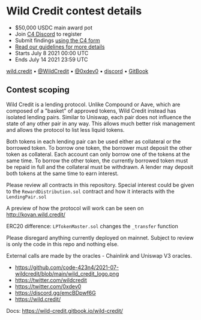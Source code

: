 # Wild Credit contest details
- $50,000 USDC main award pot
- Join [C4 Discord](https://discord.gg/EY5dvm3evD) to register
- Submit findings [using the C4 form](https://code423n4.com/2021-07-wildcredit-contest/submit)
- [Read our guidelines for more details](https://code423n4.com/compete)
- Starts July 8 2021 00:00 UTC
- Ends July 14 2021 23:59 UTC

[wild.credit](https://wild.credit/) • [@WildCredit](https://twitter.com/WildCredit) • [@0xdev0](https://twitter.com/0xdev0) • [discord](https://discord.gg/emcBDpwf6G) • [GitBook](https://wild-credit.gitbook.io/wild-credit/)
## Contest scoping

Wild Credit is a lending protocol. Unlike Compound or Aave, which are composed of a "basket" of approved tokens, Wild Credit instead has isolated lending pairs. Similar to Uniswap, each pair does not influence the state of any other pair in any way. This allows much better risk management and allows the protocol to list less liquid tokens.

Both tokens in each lending pair can be used either as collateral or the borrowed token. To borrow one token, the borrower must deposit the other token as collateral. Each account can only borrow one of the tokens at the same time. To borrow the other token, the currently borrowed token must be repaid in full and the collateral must be withdrawn. A lender may deposit both tokens at the same time to earn interest.

Please review all contracts in this repository. Special interest could be given to the `RewardDistribution.sol` contract and how it interacts with the `LendingPair.sol`

A preview of how the protocol will work can be seen on http://kovan.wild.credit/

ERC20 difference: `LPTokenMaster.sol` changes the `_transfer` function

Please disregard anything currently deployed on mainnet. Subject to review is only the code in this repo and nothing else.

External calls are made by the oracles - Chainlink and Uniswap V3 oracles.

- https://github.com/code-423n4/2021-07-wildcredit/blob/main/wild_credit_logo.png
- https://twitter.com/wildcredit
- https://twitter.com/0xdev0
- https://discord.gg/emcBDpwf6G
- https://wild.credit/

Docs: https://wild-credit.gitbook.io/wild-credit/
